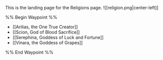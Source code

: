 This is the landing page for the Religions page.
![[religion.png|center-left]]

%% Begin Waypoint %%
- [[Arilias, the One True Creator]]
- [[Scion, God of Blood Sacrifice]]
- [[Serephina, Goddess of Luck and Fortune]]
- [[Vinara, the Goddess of Grapes]]

%% End Waypoint %%
